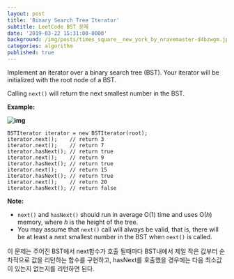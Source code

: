 ```yaml
---
layout: post
title: 'Binary Search Tree Iterator'
subtitle: LeetCode BST 문제
date: '2019-03-22 15:31:00-0000'
background: /img/posts/times_square__new_york_by_nravemaster-d4bzwgm.jpg
categories: algorithm
published: true
---
```


Implement an iterator over a binary search tree (BST). Your iterator will be initialized with the root node of a BST.

Calling `next()` will return the next smallest number in the BST.

 



**Example:**

**![img](https://assets.leetcode.com/uploads/2018/12/25/bst-tree.png)**

```
BSTIterator iterator = new BSTIterator(root);
iterator.next();    // return 3
iterator.next();    // return 7
iterator.hasNext(); // return true
iterator.next();    // return 9
iterator.hasNext(); // return true
iterator.next();    // return 15
iterator.hasNext(); // return true
iterator.next();    // return 20
iterator.hasNext(); // return false
```

 

**Note:**

- `next()` and `hasNext()` should run in average O(1) time and uses O(*h*) memory, where *h* is the height of the tree.
- You may assume that `next()` call will always be valid, that is, there will be at least a next smallest number in the BST when `next()` is called.

이 문제는 주어진 BST에서 next함수가 호출 될때마다 BST내에서 제일 작은 값부터 순차적으로 값을 리턴하는 함수를 구현하고,
hasNext를 호출했을 경우에는 다음 최소값이 있는지 없는지를 리턴하면 된다.


